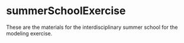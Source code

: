 # summerSchoolExercise
These are the materials for the interdisciplinary summer school for the modeling exercise. 
